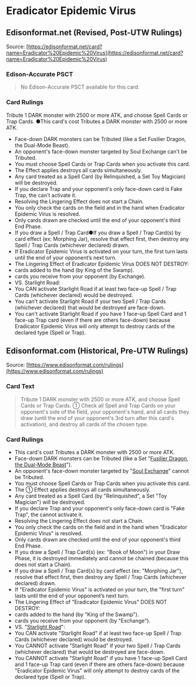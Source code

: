 # Eradicator Epidemic Virus

## Edisonformat.net (Revised, Post-UTW Rulings)

Source: [https://edisonformat.net/card?name=Eradicator%20Epidemic%20Virus](https://edisonformat.net/card?name=Eradicator%20Epidemic%20Virus)

### Edison-Accurate PSCT

> No Edison-Accurate PSCT available for this card.

### Card Rulings

Tribute 1 DARK monster with 2500 or more ATK, and choose Spell Cards or Trap Cards. ●This card's cost Tributes a DARK monster with 2500 or more ATK.
*   Face-down DARK monsters can be Tributed (like a Set Fusilier Dragon, the Dual-Mode Beast).
*   An opponent's face-down monster targeted by Soul Exchange can't be Tributed.
*   You must choose Spell Cards or Trap Cards when you activate this card.
*   The Effect applies destroys all cards simultaneously.
*   Any card treated as a Spell Card (by Relinquished, a Set Toy Magician) will be destroyed.
*   If you declare Trap and your opponent's only face-down card is Fake Trap, the can't activate it.
*   Resolving the Lingering Effect does not start a Chain.
*   You only check the cards on the field and in the hand when Eradicator Epidemic Virus is resolved.
*   Only cards drawn are checked until the end of your opponent's third End Phase.
*   If you draw a Spell / Trap Card●If you draw a Spell / Trap Card(s) by card effect (ex: Morphing Jar), resolve that effect first, then destroy any Spell / Trap Cards (whichever declared) drawn.
*   If Eradicator Epidemic Virus is activated on your turn, the first turn lasts until the end of your opponent’s next turn.
*   The Lingering Effect of Eradicator Epidemic Virus DOES NOT DESTROY:
*   cards added to the hand (by King of the Swamp).
*   cards you receive from your opponent (by Exchange).
*   VS. Starlight Road:
*   You CAN activate Starlight Road if at least two face-up Spell / Trap Cards (whichever declared) would be destroyed.
*   You can't activate Starlight Road if your two Spell / Trap Cards (whichever declared) that would be destroyed are face-down.
*   You can't activate Starlight Road if you have 1 face-up Spell Card and 1 face-up Trap card (even if there are others face-down) because Eradicator Epidemic Virus will only attempt to destroy cards of the declared type (Spell or Trap).


## Edisonformat.com (Historical, Pre-UTW Rulings)

Source: [https://www.edisonformat.com/rulings](https://www.edisonformat.com/rulings)

### Card Text

> Tribute 1 DARK monster with 2500 or more ATK, and choose Spell Cards or Trap Cards. ① Check all Spell and Trap Cards on your opponent's side of the field, your opponent's hand, and all cards they draw (until the end of your opponent's 3rd turn after this card's activation), and destroy all cards of the chosen type.

### Card Rulings

*   This card's cost Tributes a DARK monster with 2500 or more ATK.
*   Face-down DARK monsters can be Tributed (like a Set "[Fusilier Dragon, the Dual-Mode Beast](https://yugioh.fandom.com/wiki/Fusilier_Dragon,_the_Dual-Mode_Beast)").
*   An opponent's face-down monster targeted by "[Soul Exchange](https://yugioh.fandom.com/wiki/Soul_Exchange)" cannot be Tributed.
*   You must choose Spell Cards or Trap Cards when you activate this card.
*   The ① Effect applies destroys all cards simultaneously.
*   Any card treated as a Spell Card (by "Relinquished", a Set "Toy Magician") will be destroyed.
*   If you declare Trap and your opponent's only face-down card is "Fake Trap", the cannot activate it.
*   Resolving the Lingering Effect does not start a Chain.
*   You only check the cards on the field and in the hand when "Eradicator Epidemic Virus" is resolved.
*   Only cards drawn are checked until the end of your opponent's third End Phase.
*   If you draw a Spell / Trap Card(s) (ex: "Book of Moon") in your Draw Phase, it is destroyed immediately and cannot be chained (because this does not start a Chain).
*   If you draw a Spell / Trap Card(s) by card effect (ex: "Morphing Jar"), resolve that effect first, then destroy any Spell / Trap Cards (whichever declared) drawn.
*   If "Eradicator Epidemic Virus" is activated on your turn, the "first turn" lasts until the end of your opponent’s next turn.
*   The Lingering Effect of "Eradicator Epidemic Virus" DOES NOT DESTROY:
*   cards added to the hand (by "King of the Swamp").
*   cards you receive from your opponent (by "Exchange").
*   VS. "[Starlight Road](https://yugioh.fandom.com/wiki/Starlight_Road)":
*   You CAN activate "Starlight Road" if at least two face-up Spell / Trap Cards (whichever declared) would be destroyed.
*   You CANNOT activate "Starlight Road" if your two Spell / Trap Cards (whichever declared) that would be destroyed are face-down.
*   You CANNOT activate "Starlight Road" if you have 1 face-up Spell Card and 1 face-up Trap card (even if there are others face-down) because "Eradicator Epidemic Virus" will only attempt to destroy cards of the declared type (Spell or Trap).


